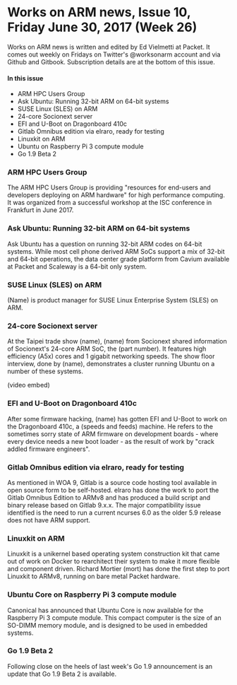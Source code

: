 # Works on ARM news, Issue 10, Friday June 30, 2017 \(Week 26\)

Works on ARM news is written and edited by Ed Vielmetti at Packet. It comes out weekly on Fridays on Twitter's @worksonarm account and via Github and Gitbook. Subscription details are at the bottom of this issue.

#### In this issue

* ARM HPC Users Group
* Ask Ubuntu: Running 32-bit ARM on 64-bit systems
* SUSE Linux \(SLES\) on ARM
* 24-core Socionext server
* EFI and U-Boot on Dragonboard 410c
* Gitlab Omnibus edition via elraro, ready for testing
* Linuxkit on ARM 
* Ubuntu on Raspberry Pi 3 compute module
* Go 1.9 Beta 2

### ARM HPC Users Group

The ARM HPC Users Group is providing "resources for end-users and developers deploying on ARM hardware"
for high performance computing. It was organized from a successful workshop at the ISC conference in Frankfurt
in June 2017. 

### Ask Ubuntu: Running 32-bit ARM on 64-bit systems

Ask Ubuntu has a question on running 32-bit ARM codes on 64-bit systems.
While most cell phone derived ARM SoCs support a mix of 32-bit and 64-bit
operations, the data center grade platform from Cavium available at Packet
and Scaleway is a 64-bit only system.

### SUSE Linux \(SLES\) on ARM

(Name) is product manager for SUSE Linux Enterprise System (SLES) on ARM.

### 24-core Socionext server

At the Taipei trade show (name), (name) from Socionext shared information
of Socionext's 24-core ARM SoC, the (part number). It features high efficiency
(A5x) cores and 1 gigabit networking speeds. The show floor interview,
done by (name), demonstrates a cluster running Ubuntu on a number of these
systems.

(video embed)

### EFI and U-Boot on Dragonboard 410c

After some firmware hacking, (name) has gotten EFI and U-Boot to work on 
the Dragonboard 410c, a (speeds and feeds) machine. He refers to the 
sometimes sorry state of ARM firmware on development boards - where every
device needs a new boot loader - as the result of work by "crack addled
firmware engineers". 

### Gitlab Omnibus edition via elraro, ready for testing

As mentioned in WOA 9, Gitlab is a source code hosting tool available in
open source form to be self-hosted. elraro has done the work to port
the Gitlab Omnibus Edition to ARMv8 and has produced a build script
and binary release based on Gitlab 9.x.x. The major compatibility issue
identified is the need to run a current ncurses 6.0 as the older 5.9 release
does not have ARM support.

### Linuxkit on ARM 

Linuxkit is a unikernel based operating system construction kit that
came out of work on Docker to rearchitect their system to make it more
flexible and component driven. Richard Mortier (mort) has done the first
step to port Linuxkit to ARMv8, running on bare metal Packet hardware.

### Ubuntu Core on Raspberry Pi 3 compute module

Canonical has announced that Ubuntu Core is now available for the
Raspberry Pi 3 compute module. This compact computer is the size of
an SO-DIMM memory module, and is designed to be used in embedded systems.

### Go 1.9 Beta 2

Following close on the heels of last week's Go 1.9 announcement is
an update that Go 1.9 Beta 2 is available. 
